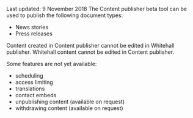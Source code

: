 <span class="govuk-hint">Last updated: 9 November 2018</span>
The Content publisher beta tool can be used to publish the following document types:

* News stories
* Press releases

Content created in Content publisher cannot be edited in Whitehall publisher. Whitehall content cannot be edited in Content publisher.

Some features are not yet available:

* scheduling
* access limiting
* translations
* contact embeds
* unpublishing content (available on request)
* withdrawing content (available on request)
